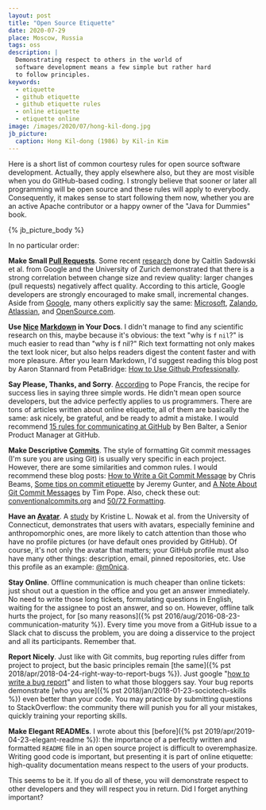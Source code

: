 ```yaml
---
layout: post
title: "Open Source Etiquette"
date: 2020-07-29
place: Moscow, Russia
tags: oss
description: |
  Demonstrating respect to others in the world of
  software development means a few simple but rather hard
  to follow principles.
keywords:
  - etiquette
  - github etiquette
  - github etiquette rules
  - online etiquette
  - etiquette online
image: /images/2020/07/hong-kil-dong.jpg
jb_picture:
  caption: Hong Kil-dong (1986) by Kil-in Kim
---
```


Here is a short list of common courtesy rules for open source
software development. Actually, they apply elsewhere also, but they are most
visible when you do GitHub-based coding. I strongly believe that
sooner or later all programming will be open source and these rules
will apply to everybody. Consequently, it makes sense to start following them now,
whether you are an active Apache contributor or a happy owner
of the "Java for Dummies" book.

<!--more-->

{% jb_picture_body %}

In no particular order:

**Make Small [Pull Requests](https://docs.github.com/en/github/collaborating-with-issues-and-pull-requests/about-pull-requests)**.
Some recent [research](https://www.researchgate.net/publication/325730783_Modern_code_review_a_case_study_at_google)
done by Caitlin Sadowski et al. from Google and the University of Zurich
demonstrated that there is a strong correlation between change size
and review quality: larger changes (pull requests) negatively affect quality.
According to this article, Google developers
are strongly encouraged to make small, incremental changes.
Aside from [Google](https://google.github.io/eng-practices/review/developer/small-cls.html),
many others explicitly say the same:
[Microsoft](https://microsoft.github.io/MixedRealityToolkit-Unity/Documentation/Contributing/PullRequests.html#keep-pull-requests-small),
[Zalando](https://engineering.zalando.com/posts/2017/10/a-plea-for-small-pull-requests.html),
[Atlassian](https://www.atlassian.com/blog/git/written-unwritten-guide-pull-requests),
and
[OpenSource.com](https://opensource.com/article/18/6/anatomy-perfect-pull-request).

**Use [Nice](https://docs.github.com/en/github/writing-on-github/basic-writing-and-formatting-syntax)
[Markdown](https://guides.github.com/features/mastering-markdown/) in Your Docs**.
I didn't manage to find any scientific research on this, maybe because it's
obvious: the text "why is `f` `nil`?" is much easier to read than "why is f nil?"
Rich text formatting not only makes the text look nicer, but also helps
readers digest the content faster and with more pleasure. After you learn Markdown,
I'd suggest reading this blog post by Aaron Stannard from PetaBridge:
[How to Use Github Professionally](https://petabridge.com/blog/use-github-professionally/).

**Say Please, Thanks, and Sorry**.
[According](https://nypost.com/2014/02/15/popes-advice-to-couples-say-please-thanks-and-sorry/)
to Pope Francis, the recipe for success lies in saying three simple words.
He didn't mean open source developers, but the advice perfectly applies to
us programmers. There are tons of articles written about online etiquette, all
of them are basically the same:
ask nicely, be grateful, and be ready to admit a mistake. I would recommend
[15 rules for communicating at GitHub](https://ben.balter.com/2014/11/06/rules-of-communicating-at-github/)
by Ben Balter, a Senior Product Manager at GitHub.

**Make Descriptive [Commits](https://git-scm.com/docs/git-commit)**.
The style of formatting Git commit messages (I'm sure you are using Git) is usually
very specific in each project. However, there are some similarities and
common rules. I would recommend these blog posts:
[How to Write a Git Commit Message](https://chris.beams.io/posts/git-commit/) by Chris Beams,
[Some tips on commit etiquette](https://hackernoon.com/git-it-together-some-tips-on-commit-etiquette-and-best-practices-for-junior-developers-1f147b8dfd56) by Jeremy Gunter,
and
[A Note About Git Commit Messages](https://tbaggery.com/2008/04/19/a-note-about-git-commit-messages.html) by Tim Pope.
Also, check these out:
[conventionalcommits.org](https://www.conventionalcommits.org/)
and
[50/72 Formatting](https://stackoverflow.com/questions/2290016/git-commit-messages-50-72-formatting).

**Have an [Avatar](https://docs.github.com/en/github/setting-up-and-managing-your-github-profile/personalizing-your-profile)**.
A [study](https://academic.oup.com/jcmc/article/11/1/153/4616661) by
Kristine L. Nowak et al. from the University of Connecticut,
demonstrates that users with avatars, especially feminine and anthropomorphic ones,
are more likely to catch attention than those who have
no profile pictures (or have default ones provided by GitHub).
Of course, it's not only the avatar that matters; your GitHub profile
must also have many other things: description, email, pinned repositories, etc.
Use this profile as an example: [@m0nica](https://github.com/m0nica).

**Stay Online**.
Offline communication is much cheaper than online tickets:
just shout out a question in the office and you get an answer immediately.
No need to write those long tickets, formulating questions in English, waiting
for the assignee to post an answer, and so on. However, offline talk
hurts the project, for [so many reasons]({% pst 2016/aug/2016-08-23-communication-maturity %}).
Every time you move from a
GitHub issue to a Slack chat to discuss the problem, you are doing a disservice
to the project and all its participants. Remember that.

**Report Nicely**.
Just like with Git commits, bug reporting rules differ from project to project,
but the basic principles remain [the same]({% pst 2018/apr/2018-04-24-right-way-to-report-bugs %}).
Just google "[how to write a bug report](https://www.google.com/search?q=how+to+write+a+bug+report)"
and listen to what those bloggers say. Your bug reports demonstrate
[who you are]({% pst 2018/jan/2018-01-23-sociotech-skills %})
even better than your code. You may practice by submitting questions
to StackOverflow: the community there will punish you for all your mistakes,
quickly training your reporting skills.

**Make Elegant READMEs**.
I wrote about this [before]({% pst 2019/apr/2019-04-23-elegant-readme %}):
the importance of a perfectly written and formatted
`README` file in an open source project is difficult to overemphasize.
Writing good code is important, but presenting it is part of online
etiquette: high-quality documentation means respect to the users
of your products.

This seems to be it. If you do all of these, you will demonstrate
respect to other developers and they will respect you in return.
Did I forget anything important?
